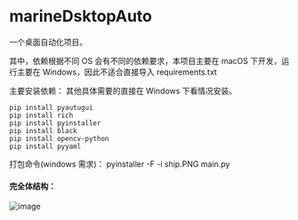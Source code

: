 # marineDsktopAuto
一个桌面自动化项目。

其中，依赖根据不同 OS 会有不同的依赖要求，本项目主要在 macOS 下开发，运行主要在 Windows，因此不适合直接导入 requirements.txt

主要安装依赖：
其他具体需要的直接在 Windows 下看情况安装。

```
pip install pyautugui
pip install rich
pip install pyinstaller
pip install black
pip install opencv-python
pip install pyyaml
```

打包命令(windows 需求)： pyinstaller -F -i ship.PNG main.py    

#### 完全体结构：
![image](https://user-images.githubusercontent.com/5344741/179388723-51f80972-ba87-497b-a52d-3a8b43c1ef3e.png)
